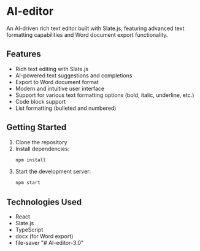 # AI-editor

An AI-driven rich text editor built with Slate.js, featuring advanced text formatting capabilities and Word document export functionality.

## Features

- Rich text editing with Slate.js
- AI-powered text suggestions and completions
- Export to Word document format
- Modern and intuitive user interface
- Support for various text formatting options (bold, italic, underline, etc.)
- Code block support
- List formatting (bulleted and numbered)

## Getting Started

1. Clone the repository
2. Install dependencies:
   ```bash
   npm install
   ```
3. Start the development server:
   ```bash
   npm start
   ```

## Technologies Used

- React
- Slate.js
- TypeScript
- docx (for Word export)
- file-saver "# AI-editor-3.0" 
